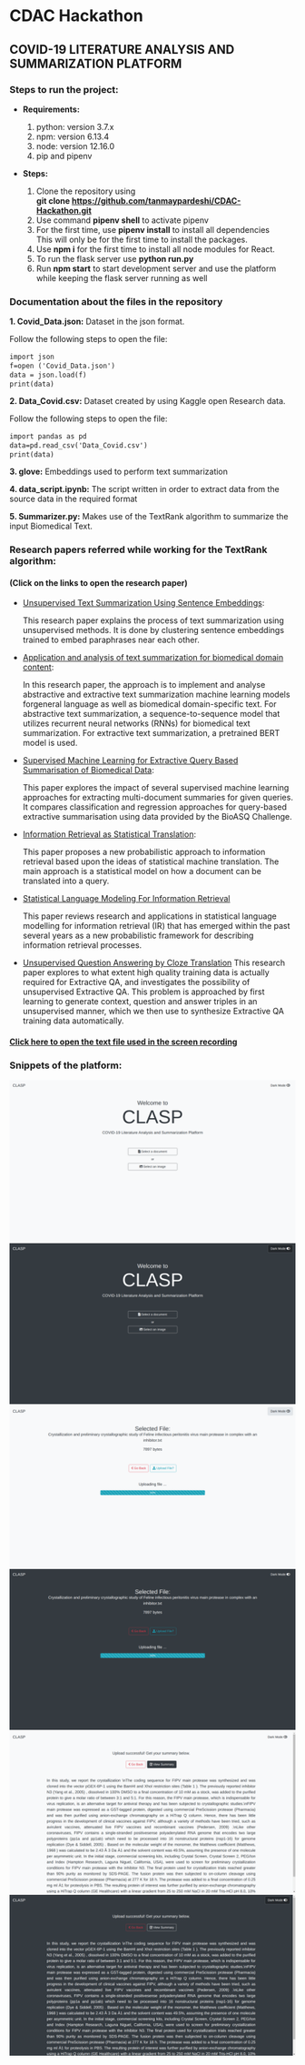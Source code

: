 # CDAC Hackathon
## COVID-19 LITERATURE ANALYSIS AND SUMMARIZATION PLATFORM

### Steps to run the project:

* **Requirements:**<br>
  1. python: version 3.7.x
  2. npm: version 6.13.4
  3. node: version 12.16.0
  4. pip and pipenv
 
* **Steps:**
  1. Clone the repository using<br> **git clone https://github.com/tanmaypardeshi/CDAC-Hackathon.git**
  2. Use command **pipenv shell** to activate pipenv
  3. For the first time, use **pipenv install** to install all dependencies<br>
  This will only be for the first time to install the packages.
  4. Use **npm i** for the first time to install all node modules for React.
  5. To run the flask server use **python run.py**
  6. Run **npm start** to start development server and use the platform while keeping 
  the flask server running as well
 
  
### Documentation about the files in the repository

**1. Covid_Data.json:** Dataset in the json format.<br> 

Follow the following steps to open the file:

```
import json
f=open ('Covid_Data.json') 
data = json.load(f)
print(data)
```

**2. Data_Covid.csv:** Dataset created by using Kaggle open Research data.<br> 

Follow the following steps to open the file:

```
import pandas as pd
data=pd.read_csv('Data_Covid.csv') 
print(data)
```

**3. glove:** Embeddings used to perform text summarization

**4. data_script.ipynb:** The script written in order to extract data from the source data in the required format

**5. Summarizer.py:** Makes use of the TextRank algorithm to summarize the input Biomedical Text.


### Research papers referred while working for the TextRank algorithm:
#### (Click on the links to open the research paper)

* [Unsupervised Text Summarization Using Sentence Embeddings](https://www.cs.utexas.edu/~asaran/reports/summarization.pdf):

  This research paper explains the process of text summarization using unsupervised methods. It is done by clustering           sentence embeddings trained to embed paraphrases near each other. 
* [Application and analysis of text summarization for biomedical domain content](http://cs229.stanford.edu/proj2019spr/report/77.pdf):
    
    In this research paper, the approach is to implement and analyse abstractive and extractive text summarization machine learning models forgeneral language as well as biomedical domain-specific text. For abstractive text summarization, a sequence-to-sequence model that utilizes recurrent neural networks (RNNs) for biomedical text summarization. For
extractive text summarization, a pretrained BERT model is used.
    
* [Supervised Machine Learning for Extractive Query Based Summarisation of Biomedical Data](https://www.aclweb.org/anthology/W18-5604.pdf):

  This paper explores the impact of several supervised machine learning approaches for extracting multi-document summaries      for given queries. It compares classification and regression approaches for query-based extractive summarisation using        data provided by the BioASQ Challenge.
  
* [Information Retrieval as Statistical Translation](https://www.cse.iitb.ac.in/~soumen/readings/papers/BergerL1999xlate.pdf):

  This paper proposes a new probabilistic approach to information retrieval based upon the ideas of statistical machine         translation. The main approach is a statistical model on how a document can be translated into a query.
  
 * [Statistical Language Modeling For Information Retrieval](http://ciir.cs.umass.edu/pubfiles/ir-318.pdf)
  
    This paper reviews research and applications in statistical language modelling for information retrieval (IR) that has        emerged within the past several years as a new probabilistic framework for describing information retrieval processes.

* [Unsupervised Question Answering by Cloze Translation](https://research.fb.com/wp-content/uploads/2019/07/Unsupervised-Question-Answering-by-Cloze-Translation.pdf)
  This research paper explores to what extent high quality training data is actually required for Extractive QA, and investigates the possibility of unsupervised Extractive QA. This problem is approached by first learning to generate context, question and answer triples in an unsupervised manner, which we then use to synthesize Extractive QA training data automatically.

<h4><a href="https://github.com/tanmaypardeshi/CDAC-Hackathon/blob/master/Crystallization%20and%20preliminary%20crystallographic%20study%20of%20Feline%20infectious%20peritonitis%20virus%20main%20protease%20in%20complex%20with%20an%20inhibitor.txt" target=_blank>Click here to open the text file used in the screen recording</a></h4>

### Snippets of the platform:

![clasp_1](/screenshots/clasp_1.png)
![clasp_2](/screenshots/clasp_2.png)
![clasp_3](/screenshots/clasp_3.png)
![clasp_4](/screenshots/clasp_4.png)
![clasp_5](/screenshots/clasp_5.png)
![clasp_6](/screenshots/clasp_6.png)
 
